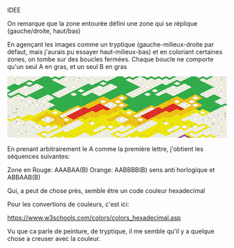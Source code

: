 
IDEE

On remarque que la zone entourée défini une zone qui se réplique (gauche/droite, haut/bas) 

En agençant les images comme un tryptique (gauche-milieux-droite par défaut, mais j'aurais pu essayer haut-milieux-bas)
et en coloriant certaines zones, on tombe sur des boucles fermées. Chaque boucle ne comporte qu'un seul A en gras, et un seul B en gras

![Puzzle complete](Puzzle-30.png)

En prenant arbitrairement le A comme la première lettre, j'obtient les séquences suivantes:

Zone en Rouge:  AAABAA(B) 
Orange: AABBBB(B) sens anti horlogique et ABBAAB(B) 

Qui, a peut de chose près, semble être un code couleur hexadecimal 

Pour les convertions de couleurs, c'est ici:

https://www.w3schools.com/colors/colors_hexadecimal.asp

Vu que ca parle de peinture, de tryptique, il me semble qu'il y a quelque chose a creuser avec la couleur.

